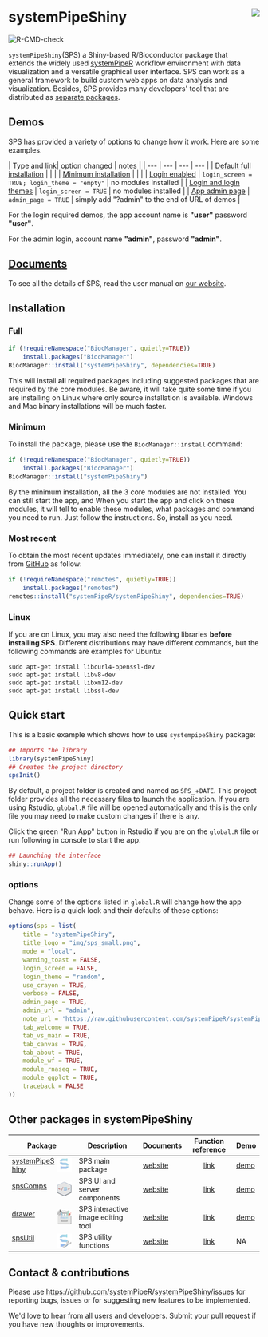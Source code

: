 
# systemPipeShiny <img src="https://github.com/systemPipeR/systemPipeShiny-book/blob/master/img/sps.png?raw=true" align="right" height="139" />

<!-- badges: start -->
![R-CMD-check](https://github.com/systemPipeR/systemPipeShiny/workflows/R-CMD-check/badge.svg)
<!-- badges: end -->

`systemPipeShiny`(SPS) a Shiny-based R/Bioconductor package that extends the widely used 
[systemPipeR](http://www.bioconductor.org/packages/release/bioc/html/systemPipeR.html) workflow 
environment with data visualization and a versatile graphical user interface. 
SPS can work as a general framework to build custom web apps on data analysis and visualization.
Besides, SPS provides many developers' tool that are distributed as [separate packages](#other-packages-in-systempipeshiny). 

## Demos
SPS has provided a variety of options to change how it work. Here are some examples.

| Type and link| option changed | notes |
| --- | --- | --- | --- |
| [Default full installation](https://tgirke.shinyapps.io/systemPipeShiny/) |  |  |
| [Minimum installation](https://tgirke.shinyapps.io/systemPipeShiny/) |  |  |
| [Login enabled](https://tgirke.shinyapps.io/systemPipeShiny_loading/) | `login_screen = TRUE; login_theme = "empty"` | no modules installed |
| [Login and login themes](https://tgirke.shinyapps.io/systemPipeShiny_loading_theme/) | `login_screen = TRUE` | no modules installed |
| [App admin page](https://tgirke.shinyapps.io/systemPipeShiny_loading/?admin) | `admin_page = TRUE` | simply add "?admin" to the end of URL of demos |

For the login required demos, the app account name is **"user"** password **"user"**.

For the admin login, account name **"admin"**, password **"admin"**.

## [Documents](https://systempipe.org/sps/)

To see all the details of SPS, read the user manual on [our website](https://systempipe.org/sps/).

## Installation

### Full

``` r
if (!requireNamespace("BiocManager", quietly=TRUE))
    install.packages("BiocManager")
BiocManager::install("systemPipeShiny", dependencies=TRUE)

```
This will install **all** required packages including suggested packages that 
are required by the core modules. Be aware, it will take quite some time if you 
are installing on Linux where only source installation is available. Windows and Mac
binary installations will be much faster. 

### Minimum

To install the package, please use the `BiocManager::install` command:

``` r
if (!requireNamespace("BiocManager", quietly=TRUE))
    install.packages("BiocManager")
BiocManager::install("systemPipeShiny")

```

By the minimum installation, all the 3 core modules are not installed. You 
can still start the app, and When you start the app and click on these modules, 
it will tell to enable these modules, what packages and command you need to run. 
Just follow the instructions. So, install as you need.

### Most recent 

To obtain the most recent updates immediately, one can install it directly from 
[GitHub](https://github.com/systemPipeR/systemPipeShiny) as follow:

``` r
if (!requireNamespace("remotes", quietly=TRUE))
    install.packages("remotes")
remotes::install("systemPipeR/systemPipeShiny", dependencies=TRUE)
```

### Linux

If you are on Linux, you may also need the following libraries **before installing SPS**.
Different distributions 
may have different commands, but the following commands are examples for Ubuntu:

```
sudo apt-get install libcurl4-openssl-dev
sudo apt-get install libv8-dev
sudo apt-get install libxm12-dev
sudo apt-get install libssl-dev
```

## Quick start

This is a basic example which shows how to use `systempipeShiny` package:

``` r
## Imports the library
library(systemPipeShiny)
## Creates the project directory
spsInit()
```

By default, a project folder is created and named as `SPS_`+`DATE`. 
This project folder provides all the necessary files to launch the application. 
If you are using Rstudio, `global.R` file will be opened automatically and this is 
the only file you may need to make custom changes if there is any.

Click the green "Run App" button in Rstudio if you are on the `global.R` file or 
run following in console to start the app. 

``` r
## Launching the interface
shiny::runApp()
```

### options
Change some of the options listed in `global.R` will change how the app behave. Here
is a quick look and their defaults of these options:

```r
options(sps = list(
    title = "systemPipeShiny",
    title_logo = "img/sps_small.png",
    mode = "local",
    warning_toast = FALSE,
    login_screen = FALSE,
    login_theme = "random",
    use_crayon = TRUE,
    verbose = FALSE,
    admin_page = TRUE,
    admin_url = "admin",
    note_url = 'https://raw.githubusercontent.com/systemPipeR/systemPipeShiny/master/inst/remote_resource/notifications.yaml',
    tab_welcome = TRUE,
    tab_vs_main = TRUE,
    tab_canvas = TRUE,
    tab_about = TRUE,
    module_wf = TRUE,
    module_rnaseq = TRUE,
    module_ggplot = TRUE,
    traceback = FALSE
))
```

## Other packages in systemPipeShiny

| Package | Description | Documents | Function reference | Demo |
| --- | --- | --- | :---: | --- |
|<img src="https://github.com/systemPipeR/systemPipeR.github.io/blob/main/static/images/sps_small.png?raw=true" align="right" height="30" width="30"/>[systemPipeShiny](https://github.com/systemPipeR/systemPipeShiny) | SPS main package |[website](https://systempipe.org/sps/)|[link](https://systempipe.org/sps/funcs/sps/reference/)  | [demo](https://tgirke.shinyapps.io/systemPipeShiny/)|
|<img src="https://github.com/systemPipeR/systemPipeR.github.io/blob/main/static/images/spscomps.png?raw=true" align="right" height="30" width="30" />[spsComps](https://github.com/lz100/spsComps) | SPS UI and server components |[website](https://systempipe.org/sps/dev/spscomps/)|[link](https://systempipe.org/sps/funcs/spscomps/reference/)  | [demo](https://lezhang.shinyapps.io/spsComps)|
|<img src="https://github.com/systemPipeR/systemPipeR.github.io/blob/main/static/images/drawer.png?raw=true" align="right" height="30" width="30" />[drawer](https://github.com/lz100/drawer) | SPS interactive image editing tool |[website](https://systempipe.org/sps/dev/drawer/)|[link](https://systempipe.org/sps/funcs/drawer/reference/)  | [demo](https://lezhang.shinyapps.io/drawer)|
|<img src="https://github.com/systemPipeR/systemPipeR.github.io/blob/main/static/images/spsutil.png?raw=true" align="right" height="30" width="30" />[spsUtil](https://github.com/lz100/spsUtil) | SPS utility functions |[website](https://systempipe.org/sps/dev/spsutil/)|[link](https://systempipe.org/sps/funcs/spsutil/reference/)  | NA|


## Contact & contributions
 
Please use https://github.com/systemPipeR/systemPipeShiny/issues for reporting bugs, 
issues or for suggesting new features to be implemented.

We'd love to hear from all users and developers. Submit your pull request if you 
have new thoughts or improvements. 

